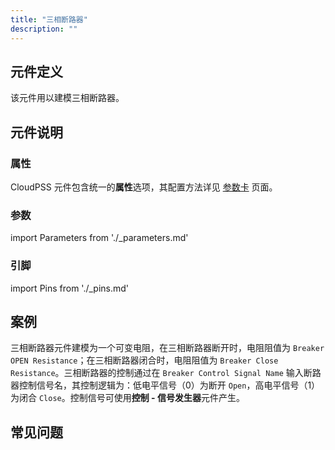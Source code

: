 ```yaml
---
title: "三相断路器"
description: ""
---
```


## 元件定义

该元件用以建模三相断路器。

## 元件说明



### 属性

CloudPSS 元件包含统一的**属性**选项，其配置方法详见 [参数卡](docs/documents/software/10-xstudio/20-simstudio/40-workbench/20-function-zone/30-design-tab/30-param-panel/index.md) 页面。

### 参数

import Parameters from './_parameters.md'

<Parameters/>

### 引脚

import Pins from './_pins.md'

<Pins/>

## 案例
三相断路器元件建模为一个可变电阻，在三相断路器断开时，电阻阻值为 `Breaker OPEN Resistance`；在三相断路器闭合时，电阻阻值为 `Breaker Close Resistance`。三相断路器的控制通过在 `Breaker Control Signal Name` 输入断路器控制信号名，其控制逻辑为：低电平信号（0）为断开 `Open`，高电平信号（1）为闭合 `Close`。控制信号可使用**控制 - 信号发生器**元件产生。

## 常见问题

